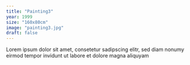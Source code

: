 ```yaml
---
title: "Painting3"
year: 1999
size: "160x80cm"
image: "painting3.jpg"
draft: false
---
```

Lorem ipsum dolor sit amet, consetetur sadipscing elitr, sed diam nonumy eirmod tempor invidunt ut labore et dolore magna aliquyam